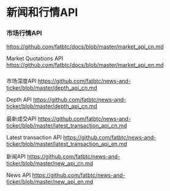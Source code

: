 # 新闻和行情API

### 市场行情API 

https://github.com/fatbtc/docs/blob/master/market_api_cn.md


Market Quotations API
https://github.com/fatbtc/docs/blob/master/market_api_en.md


###  
市场深度API
https://github.com/fatbtc/news-and-ticker/blob/master/depth_api_cn.md


Depth API
https://github.com/fatbtc/news-and-ticker/blob/master/depth_api_cn.md


最新成交API
https://github.com/fatbtc/news-and-ticker/blob/master/latest_transaction_api_cn.md


Latest transaction API
https://github.com/fatbtc/news-and-ticker/blob/master/latest_transaction_api_en.md


新闻API
https://github.com/fatbtc/news-and-ticker/blob/master/new_api_cn.md


News API
https://github.com/fatbtc/news-and-ticker/blob/master/new_api_en.md
